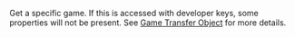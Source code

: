 Get a specific game. If this is accessed with developer keys, some properties will
not be present. See <a href="#/objects/game">Game Transfer Object</a> for more details.